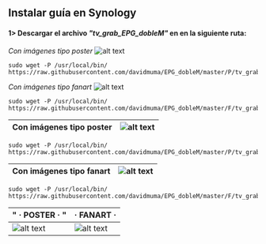 ## <b>Instalar guía en Synology </B>
#### 1> Descargar el archivo <i>"tv_grab_EPG_dobleM"</i> en en la siguiente ruta:
<i>Con imágenes tipo poster </i> ![alt text](https://raw.githubusercontent.com/davidmuma/EPG_dobleM/master/Varios/poster.jpg)
```
sudo wget -P /usr/local/bin/ https://raw.githubusercontent.com/davidmuma/EPG_dobleM/master/P/tv_grab_EPG_dobleM
```
<i>Con imágenes tipo fanart </i> ![alt text](https://raw.githubusercontent.com/davidmuma/EPG_dobleM/master/Varios/fanart.jpg)
```
sudo wget -P /usr/local/bin/ https://raw.githubusercontent.com/davidmuma/EPG_dobleM/master/F/tv_grab_EPG_dobleM
```




| Con imágenes tipo poster | ![alt text](https://raw.githubusercontent.com/davidmuma/EPG_dobleM/master/Varios/poster.jpg)  |
| -	| - |
```
sudo wget -P /usr/local/bin/ https://raw.githubusercontent.com/davidmuma/EPG_dobleM/master/P/tv_grab_EPG_dobleM
```
| Con imágenes tipo fanart | ![alt text](https://raw.githubusercontent.com/davidmuma/EPG_dobleM/master/Varios/fanart.jpg)  |
| -	| - |
```
sudo wget -P /usr/local/bin/ https://raw.githubusercontent.com/davidmuma/EPG_dobleM/master/F/tv_grab_EPG_dobleM
```


|"   ·   POSTER   ·    "| ·   FANART   ·  |
| -	| - |
| ![alt text](https://raw.githubusercontent.com/davidmuma/EPG_dobleM/master/Varios/poster.jpg) | ![alt text](https://raw.githubusercontent.com/davidmuma/EPG_dobleM/master/Varios/fanart.jpg) |
